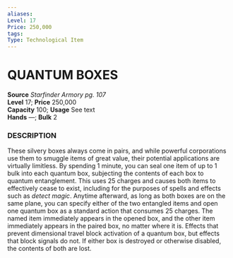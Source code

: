 ```yaml
---
aliases: 
Level: 17  
Price: 250,000
tags: 
Type: Technological Item
---
```


# QUANTUM BOXES

**Source** _Starfinder Armory pg. 107_  
**Level** 17; **Price** 250,000  
**Capacity** 100; **Usage** See text  
**Hands** —; **Bulk** 2

### DESCRIPTION

These silvery boxes always come in pairs, and while powerful corporations use them to smuggle items of great value, their potential applications are virtually limitless. By spending 1 minute, you can seal one item of up to 1 bulk into each quantum box, subjecting the contents of each box to quantum entanglement. This uses 25 charges and causes both items to effectively cease to exist, including for the purposes of spells and effects such as _detect magic_. Anytime afterward, as long as both boxes are on the same plane, you can specify either of the two entangled items and open one quantum box as a standard action that consumes 25 charges. The named item immediately appears in the opened box, and the other item immediately appears in the paired box, no matter where it is. Effects that prevent dimensional travel block activation of a quantum box, but effects that block signals do not. If either box is destroyed or otherwise disabled, the contents of both are lost.